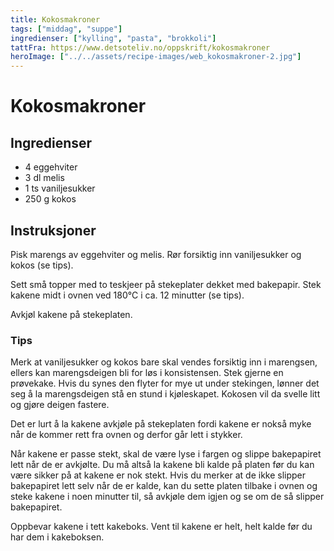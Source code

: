 ```yaml
---
title: Kokosmakroner
tags: ["middag", "suppe"]
ingredienser: ["kylling", "pasta", "brokkoli"]
tattFra: https://www.detsoteliv.no/oppskrift/kokosmakroner
heroImage: ["../../assets/recipe-images/web_kokosmakroner-2.jpg"]
---
```


# Kokosmakroner

## Ingredienser

- 4 eggehviter
- 3 dl melis
- 1 ts vaniljesukker
- 250 g kokos

## Instruksjoner

Pisk marengs av eggehviter og melis. Rør forsiktig inn vaniljesukker og kokos (se tips).

Sett små topper med to teskjeer på stekeplater dekket med bakepapir. Stek kakene midt i ovnen ved 180°C i ca. 12 minutter (se tips).

Avkjøl kakene på stekeplaten.

### Tips

Merk at vaniljesukker og kokos bare skal vendes forsiktig inn i marengsen, ellers kan marengsdeigen bli for løs i konsistensen. Stek gjerne en prøvekake. Hvis du synes den flyter for mye ut under stekingen, lønner det seg å la marengsdeigen stå en stund i kjøleskapet. Kokosen vil da svelle litt og gjøre deigen fastere.

Det er lurt å la kakene avkjøle på stekeplaten fordi kakene er nokså myke når de kommer rett fra ovnen og derfor går lett i stykker.

Når kakene er passe stekt, skal de være lyse i fargen og slippe bakepapiret lett når de er avkjølte. Du må altså la kakene bli kalde på platen før du kan være sikker på at kakene er nok stekt. Hvis du merker at de ikke slipper bakepapiret lett selv når de er kalde, kan du sette platen tilbake i ovnen og steke kakene i noen minutter til, så avkjøle dem igjen og se om de så slipper bakepapiret.

Oppbevar kakene i tett kakeboks. Vent til kakene er helt, helt kalde før du har dem i kakeboksen.
